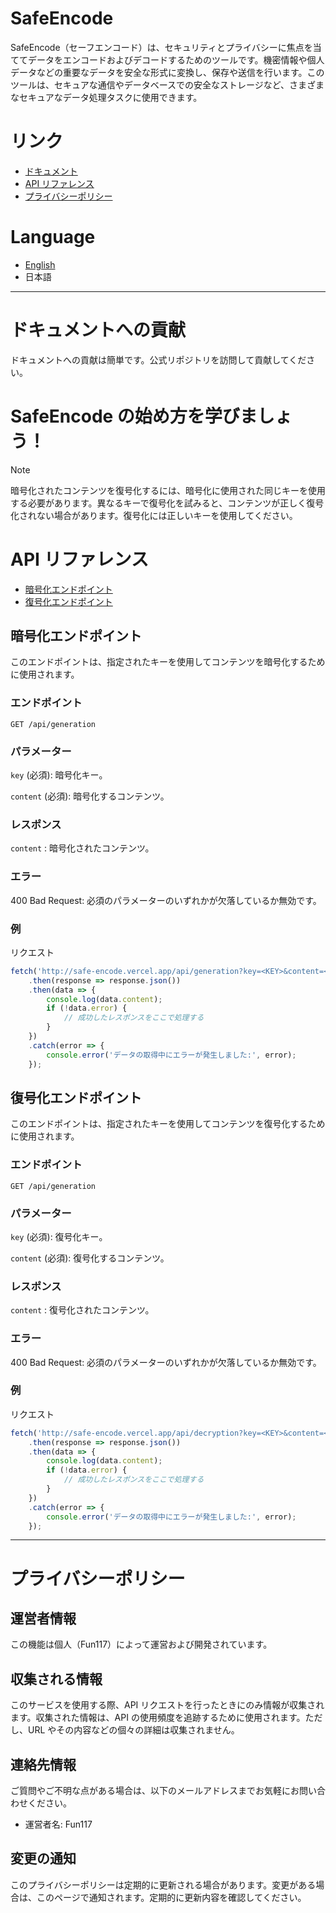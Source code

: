 # SafeEncode

SafeEncode（セーフエンコード）は、セキュリティとプライバシーに焦点を当ててデータをエンコードおよびデコードするためのツールです。機密情報や個人データなどの重要なデータを安全な形式に変換し、保存や送信を行います。このツールは、セキュアな通信やデータベースでの安全なストレージなど、さまざまなセキュアなデータ処理タスクに使用できます。

# リンク

- [ドキュメント](https://safe-encode.vercel.app/docs)
- [API リファレンス](https://safe-encode.vercel.app/docs/api-reference)
- [プライバシーポリシー](https://safe-encode.vercel.app/docs/privacy-policy)

# Language
- [English](https://github.com/Fun117/SafeEncode#readme)
- 日本語

---

# ドキュメントへの貢献

ドキュメントへの貢献は簡単です。公式リポジトリを訪問して貢献してください。

# SafeEncode の始め方を学びましょう！

> [!NOTE]
> 暗号化されたコンテンツを復号化するには、暗号化に使用された同じキーを使用する必要があります。異なるキーで復号化を試みると、コンテンツが正しく復号化されない場合があります。復号化には正しいキーを使用してください。

# API リファレンス
- [暗号化エンドポイント](#暗号化エンドポイント)
- [復号化エンドポイント](#復号化エンドポイント)

## 暗号化エンドポイント

このエンドポイントは、指定されたキーを使用してコンテンツを暗号化するために使用されます。

### エンドポイント

```
GET /api/generation
```

### パラメーター

`key` (必須): 暗号化キー。

`content` (必須): 暗号化するコンテンツ。

### レスポンス

`content` : 暗号化されたコンテンツ。

### エラー

400 Bad Request: 必須のパラメーターのいずれかが欠落しているか無効です。

### 例

リクエスト

```js
fetch('http://safe-encode.vercel.app/api/generation?key=<KEY>&content=<CONTENT>')
	.then(response => response.json())
	.then(data => {
		console.log(data.content);
		if (!data.error) {
			// 成功したレスポンスをここで処理する
		}
	})
	.catch(error => {
		console.error('データの取得中にエラーが発生しました:', error);
	});
```

## 復号化エンドポイント

このエンドポイントは、指定されたキーを使用してコンテンツを復号化するために使用されます。

### エンドポイント

```
GET /api/generation
```

### パラメーター

`key` (必須): 復号化キー。

`content` (必須): 復号化するコンテンツ。

### レスポンス

`content` : 復号化されたコンテンツ。

### エラー

400 Bad Request: 必須のパラメーターのいずれかが欠落しているか無効です。

### 例

リクエスト

```js
fetch('http://safe-encode.vercel.app/api/decryption?key=<KEY>&content=<CONTENT>')
	.then(response => response.json())
	.then(data => {
		console.log(data.content);
		if (!data.error) {
			// 成功したレスポンスをここで処理する
		}
	})
	.catch(error => {
		console.error('データの取得中にエラーが発生しました:', error);
	});
```

---

# プライバシーポリシー

## 運営者情報

この機能は個人（Fun117）によって運営および開発されています。

## 収集される情報

このサービスを使用する際、API リクエストを行ったときにのみ情報が収集されます。収集された情報は、API の使用頻度を追跡するために使用されます。ただし、URL やその内容などの個々の詳細は収集されません。

## 連絡先情報

ご質問やご不明な点がある場合は、以下のメールアドレスまでお気軽にお問い合わせください。

- 運営者名: Fun117

## 変更の通知

このプライバシーポリシーは定期的に更新される場合があります。変更がある場合は、このページで通知されます。定期的に更新内容を確認してください。